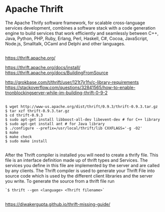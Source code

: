# Apache Thrift

The Apache Thrify software framework, for scalable cross-language services development, combines a software stack with a code generation engine to build
services that work efficiently and seamlessly between C++, Java, Python, PHP, Ruby, Erlang, Perl, Haskell, C#, Cocoa, JavaScript, Node.js, Smalltalk, OCaml
and Delphi and other languages.

##

https://thrift.apache.org/

https://thrift.apache.org/docs/install/
https://thrift.apache.org/docs/BuildingFromSource

http://grokbase.com/t/thrift/user/121t7jr1fv/c-library-requirements
https://stackoverflow.com/questions/32841565/how-to-enable-tnonblockingserver-while-im-building-thrift-0-9-2


##

    $ wget http://www-us.apache.org/dist/thrift/0.9.3/thrift-0.9.3.tar.gz
    $ tar xzf thrift-0.9.3.tar.gz
    $ cd thrift-0.9.3
    $ sudo apt-get install libboost-all-dev libevent-dev # for C++ library
    $ sudo apt-get install ant # for Java library
    $ ./configure --prefix=/usr/local/thrift/lib CXXFLAGS='-g -O2'
    $ make
    $ make check
    $ sudo make install

##

After the Thrift compiler is installed you will need to create a thrify file. This file is an interface definition made up of thrift types and Services.
The services you define in this file are implemented by the server and are called by any clients. The Thrift compiler is used to generate your Thrift File
into source code which is used by the different client libraries and the server you write. To generate the source from a thrift file run

    `$ thrift --gen <language> <Thrift filename>`


##

https://diwakergupta.github.io/thrift-missing-guide/
